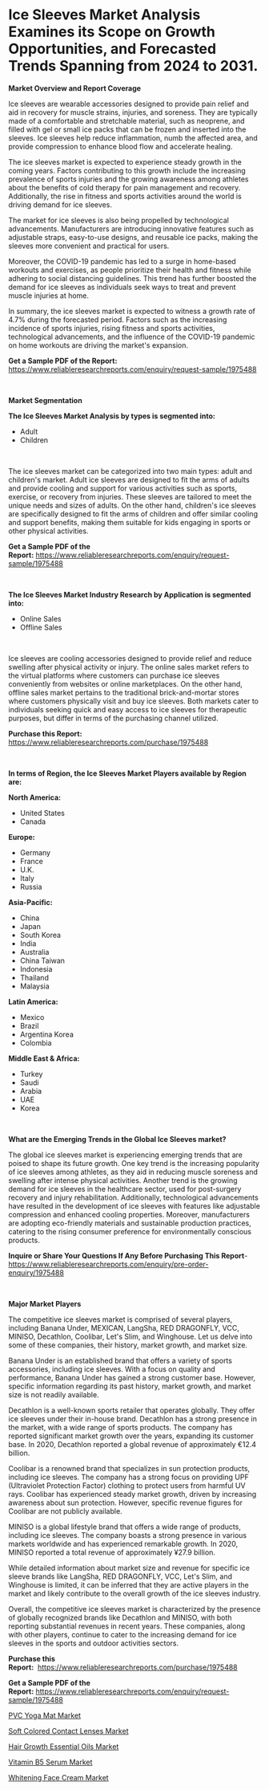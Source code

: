 <p><h1>Ice Sleeves Market Analysis Examines its Scope on Growth Opportunities, and Forecasted Trends Spanning from 2024 to 2031.</h1></p><p><strong>Market Overview and Report Coverage</strong></p>
<p><p>Ice sleeves are wearable accessories designed to provide pain relief and aid in recovery for muscle strains, injuries, and soreness. They are typically made of a comfortable and stretchable material, such as neoprene, and filled with gel or small ice packs that can be frozen and inserted into the sleeves. Ice sleeves help reduce inflammation, numb the affected area, and provide compression to enhance blood flow and accelerate healing.</p><p>The ice sleeves market is expected to experience steady growth in the coming years. Factors contributing to this growth include the increasing prevalence of sports injuries and the growing awareness among athletes about the benefits of cold therapy for pain management and recovery. Additionally, the rise in fitness and sports activities around the world is driving demand for ice sleeves.</p><p>The market for ice sleeves is also being propelled by technological advancements. Manufacturers are introducing innovative features such as adjustable straps, easy-to-use designs, and reusable ice packs, making the sleeves more convenient and practical for users.</p><p>Moreover, the COVID-19 pandemic has led to a surge in home-based workouts and exercises, as people prioritize their health and fitness while adhering to social distancing guidelines. This trend has further boosted the demand for ice sleeves as individuals seek ways to treat and prevent muscle injuries at home.</p><p>In summary, the ice sleeves market is expected to witness a growth rate of 4.7% during the forecasted period. Factors such as the increasing incidence of sports injuries, rising fitness and sports activities, technological advancements, and the influence of the COVID-19 pandemic on home workouts are driving the market's expansion.</p></p>
<p><strong>Get a Sample PDF of the Report:</strong> <a href="https://www.reliableresearchreports.com/enquiry/request-sample/1975488">https://www.reliableresearchreports.com/enquiry/request-sample/1975488</a></p>
<p>&nbsp;</p>
<p><strong>Market Segmentation</strong></p>
<p><strong>The Ice Sleeves Market Analysis by types is segmented into:</strong></p>
<p><ul><li>Adult</li><li>Children</li></ul></p>
<p>&nbsp;</p>
<p><p>The ice sleeves market can be categorized into two main types: adult and children's market. Adult ice sleeves are designed to fit the arms of adults and provide cooling and support for various activities such as sports, exercise, or recovery from injuries. These sleeves are tailored to meet the unique needs and sizes of adults. On the other hand, children's ice sleeves are specifically designed to fit the arms of children and offer similar cooling and support benefits, making them suitable for kids engaging in sports or other physical activities.</p></p>
<p><strong>Get a Sample PDF of the Report:</strong>&nbsp;<a href="https://www.reliableresearchreports.com/enquiry/request-sample/1975488">https://www.reliableresearchreports.com/enquiry/request-sample/1975488</a></p>
<p>&nbsp;</p>
<p><strong>The Ice Sleeves Market Industry Research by Application is segmented into:</strong></p>
<p><ul><li>Online Sales</li><li>Offline Sales</li></ul></p>
<p>&nbsp;</p>
<p><p>Ice sleeves are cooling accessories designed to provide relief and reduce swelling after physical activity or injury. The online sales market refers to the virtual platforms where customers can purchase ice sleeves conveniently from websites or online marketplaces. On the other hand, offline sales market pertains to the traditional brick-and-mortar stores where customers physically visit and buy ice sleeves. Both markets cater to individuals seeking quick and easy access to ice sleeves for therapeutic purposes, but differ in terms of the purchasing channel utilized.</p></p>
<p><strong>Purchase this Report:</strong>&nbsp; <a href="https://www.reliableresearchreports.com/purchase/1975488">https://www.reliableresearchreports.com/purchase/1975488</a></p>
<p>&nbsp;</p>
<p><strong>In terms of Region, the Ice Sleeves Market Players available by Region are:</strong></p>
<p>
    <p> <strong> North America: </strong>
        <ul>
            <li>United States</li>
            <li>Canada</li>
        </ul>
        </p> 
    <p> <strong> Europe: </strong>
        <ul>
            <li>Germany</li>
            <li>France</li>
            <li>U.K.</li>
            <li>Italy</li>
            <li>Russia</li>
        </ul>
        </p> 
    <p> <strong> Asia-Pacific: </strong>
        <ul>
            <li>China</li>
            <li>Japan</li>
            <li>South Korea</li>
            <li>India</li>
            <li>Australia</li>
            <li>China Taiwan</li>
            <li>Indonesia</li>
            <li>Thailand</li>
            <li>Malaysia</li>
        </ul>
        </p> 
    <p> <strong> Latin America: </strong>
        <ul>
            <li>Mexico</li>
            <li>Brazil</li>
            <li>Argentina Korea</li>
            <li>Colombia</li>
        </ul>
        </p> 
    <p> <strong> Middle East & Africa: </strong>
        <ul>
            <li>Turkey</li>
            <li>Saudi</li>
            <li>Arabia</li>
            <li>UAE</li>
            <li>Korea</li>
        </ul>
    </p>
    </p>
<p>&nbsp;</p>
<p><strong>What are the Emerging Trends in the Global Ice Sleeves market?</strong></p>
<p><p>The global ice sleeves market is experiencing emerging trends that are poised to shape its future growth. One key trend is the increasing popularity of ice sleeves among athletes, as they aid in reducing muscle soreness and swelling after intense physical activities. Another trend is the growing demand for ice sleeves in the healthcare sector, used for post-surgery recovery and injury rehabilitation. Additionally, technological advancements have resulted in the development of ice sleeves with features like adjustable compression and enhanced cooling properties. Moreover, manufacturers are adopting eco-friendly materials and sustainable production practices, catering to the rising consumer preference for environmentally conscious products.</p></p>
<p><strong>Inquire or Share Your Questions If Any Before Purchasing This Report</strong>- <a href="https://www.reliableresearchreports.com/enquiry/pre-order-enquiry/1975488">https://www.reliableresearchreports.com/enquiry/pre-order-enquiry/1975488</a></p>
<p>&nbsp;</p>
<p><strong>Major Market Players</strong></p>
<p><p>The competitive ice sleeves market is comprised of several players, including Banana Under, MEXICAN, LangSha, RED DRAGONFLY, VCC, MINISO, Decathlon, Coolibar, Let's Slim, and Winghouse. Let us delve into some of these companies, their history, market growth, and market size.</p><p>Banana Under is an established brand that offers a variety of sports accessories, including ice sleeves. With a focus on quality and performance, Banana Under has gained a strong customer base. However, specific information regarding its past history, market growth, and market size is not readily available.</p><p>Decathlon is a well-known sports retailer that operates globally. They offer ice sleeves under their in-house brand. Decathlon has a strong presence in the market, with a wide range of sports products. The company has reported significant market growth over the years, expanding its customer base. In 2020, Decathlon reported a global revenue of approximately €12.4 billion.</p><p>Coolibar is a renowned brand that specializes in sun protection products, including ice sleeves. The company has a strong focus on providing UPF (Ultraviolet Protection Factor) clothing to protect users from harmful UV rays. Coolibar has experienced steady market growth, driven by increasing awareness about sun protection. However, specific revenue figures for Coolibar are not publicly available.</p><p>MINISO is a global lifestyle brand that offers a wide range of products, including ice sleeves. The company boasts a strong presence in various markets worldwide and has experienced remarkable growth. In 2020, MINISO reported a total revenue of approximately ¥27.9 billion.</p><p>While detailed information about market size and revenue for specific ice sleeve brands like LangSha, RED DRAGONFLY, VCC, Let's Slim, and Winghouse is limited, it can be inferred that they are active players in the market and likely contribute to the overall growth of the ice sleeves industry.</p><p>Overall, the competitive ice sleeves market is characterized by the presence of globally recognized brands like Decathlon and MINISO, with both reporting substantial revenues in recent years. These companies, along with other players, continue to cater to the increasing demand for ice sleeves in the sports and outdoor activities sectors.</p></p>
<p><strong>Purchase this Report:</strong>&nbsp;&nbsp;<a href="https://www.reliableresearchreports.com/purchase/1975488">https://www.reliableresearchreports.com/purchase/1975488</a></p>
<p></p>
<p><strong>Get a Sample PDF of the Report:</strong>&nbsp;<a href="https://www.reliableresearchreports.com/enquiry/request-sample/1975488">https://www.reliableresearchreports.com/enquiry/request-sample/1975488</a></p>
<p><p><a href="https://github.com/RickHolmes3/Market-Research-Report-List-2/blob/main/pvc-yoga-mat-market.md">PVC Yoga Mat Market</a></p><p><a href="https://github.com/PeterParrish5/Market-Research-Report-List-2/blob/main/soft-colored-contact-lenses-market.md">Soft Colored Contact Lenses Market</a></p><p><a href="https://github.com/CliffMedina6/Market-Research-Report-List-2/blob/main/hair-growth-essential-oils-market.md">Hair Growth Essential Oils Market</a></p><p><a href="https://github.com/BryceTownsendr/Market-Research-Report-List-2/blob/main/vitamin-b5-serum-market.md">Vitamin B5 Serum Market</a></p><p><a href="https://github.com/WillieWoodard/Market-Research-Report-List-2/blob/main/whitening-face-cream-market.md">Whitening Face Cream Market</a></p></p>